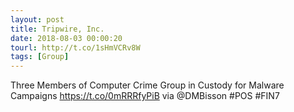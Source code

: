 ```yaml
---
layout: post
title: Tripwire, Inc.
date: 2018-08-03 00:00:20
tourl: http://t.co/1sHmVCRv8W
tags: [Group]
---
```

Three Members of Computer Crime Group in Custody for Malware Campaigns https://t.co/0mRRRfyPiB via @DMBisson #POS #FIN7